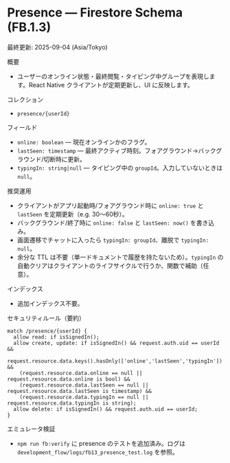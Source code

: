 # Presence — Firestore Schema (FB.1.3)

最終更新: 2025-09-04 (Asia/Tokyo)

概要
- ユーザーのオンライン状態・最終閲覧・タイピング中グループを表現します。React Native クライアントが定期更新し、UI に反映します。

コレクション
- `presence/{userId}`

フィールド
- `online: boolean` — 現在オンラインかのフラグ。
- `lastSeen: timestamp` — 最終アクティブ時刻。フォアグラウンド→バックグラウンド/切断時に更新。
- `typingIn: string|null` — タイピング中の `groupId`。入力していないときは `null`。

推奨運用
- クライアントがアプリ起動時/フォアグラウンド時に `online: true` と `lastSeen` を定期更新（e.g. 30〜60秒）。
- バックグラウンド/終了時に `online: false` と `lastSeen: now()` を書き込み。
- 画面遷移でチャットに入ったら `typingIn: groupId`、離脱で `typingIn: null`。
- 余分な TTL は不要（単一ドキュメントで履歴を持たないため）。`typingIn` の自動クリアはクライアントのライフサイクルで行うか、関数で補助（任意）。

インデックス
- 追加インデックス不要。

セキュリティルール（要約）
```
match /presence/{userId} {
  allow read: if isSignedIn();
  allow create, update: if isSignedIn() && request.auth.uid == userId &&
    request.resource.data.keys().hasOnly(['online','lastSeen','typingIn']) &&
    (request.resource.data.online == null || request.resource.data.online is bool) &&
    (request.resource.data.lastSeen == null || request.resource.data.lastSeen is timestamp) &&
    (request.resource.data.typingIn == null || request.resource.data.typingIn is string);
  allow delete: if isSignedIn() && request.auth.uid == userId;
}
```

エミュレータ検証
- `npm run fb:verify` に presence のテストを追加済み。ログは `development_flow/logs/fb13_presence_test.log` を参照。

